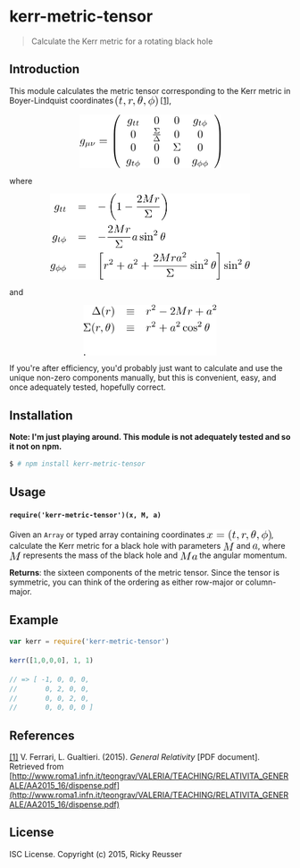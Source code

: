 # kerr-metric-tensor

> Calculate the Kerr metric for a rotating black hole

## Introduction

This module calculates the metric tensor corresponding to the Kerr metric in Boyer-Lindquist coordinates <img alt="&lpar;t&comma; r&comma; &bsol;theta&comma; &bsol;phi&rpar;" valign="middle" src="images/t-r-theta-phi-e5242c759c.png" width="76" height="20"> [[1]](#references),

<p align="center"><img alt="g&lowbar;&lcub;&bsol;mu &bsol;nu&rcub; &equals; &bsol;left&lpar;&bsol;begin&lcub;array&rcub;&lcub;cccc&rcub; g&lowbar;&lcub;tt&rcub; &amp; 0 &amp; 0 &amp; g&lowbar;&lcub;t &bsol;phi&rcub; &bsol;&bsol; 0 &amp; &bsol;frac&lcub;&bsol;Sigma&rcub;&lcub;&bsol;Delta&rcub; &amp; 0 &amp; 0 &bsol;&bsol; 0 &amp; 0 &amp; &bsol;Sigma &amp; 0 &bsol;&bsol; g&lowbar;&lcub;t &bsol;phi&rcub; &amp; 0 &amp; 0 &amp; g&lowbar;&lcub;&bsol;phi &bsol;phi&rcub; &bsol;end&lcub;array&rcub;&bsol;right&rpar;" valign="middle" src="images/g_mu-nu-leftbeginarraycccc-g_tt-0-0-g_t-phi-0-0c6195d563.png" width="253" height="96.5"></p>

where

<p align="center"><img alt="&bsol;begin&lcub;eqnarray&midast;&rcub; g&lowbar;&lcub;tt&rcub; &amp;&equals;&amp; - &bsol;left&lpar;1 - &bsol;frac&lcub;2 M r&rcub;&lcub;&bsol;Sigma&rcub; &bsol;right&rpar; &bsol;&bsol; g&lowbar;&lcub;t &bsol;phi&rcub; &amp;&equals;&amp; - &bsol;frac&lcub;2 M r&rcub;&lcub;&bsol;Sigma&rcub; a &bsol;sin&Hat;2 &bsol;theta &bsol;&bsol; g&lowbar;&lcub;&bsol;phi &bsol;phi&rcub; &amp;&equals;&amp; &bsol;left&lsqb; r&Hat;2 &plus; a&Hat;2 &plus; &bsol;frac&lcub;2 M r a&Hat;2&rcub;&lcub;&bsol;Sigma&rcub; &bsol;sin&Hat;2 &bsol;theta &bsol;right&rsqb; &bsol;sin&Hat;2 &bsol;theta  &bsol;end&lcub;eqnarray&midast;&rcub;" valign="middle" src="images/begineqnarray-g_tt-left1-frac2-m-rsigma-right-e6fbdd3212.png" width="357.5" height="153.5"></p>

and

<p align="center"><img alt="&bsol;begin&lcub;eqnarray&midast;&rcub; &bsol;Delta&lpar;r&rpar; &amp;&bsol;equiv&amp; r&Hat;2 - 2 M r &plus; a&Hat;2  &bsol;&bsol; &bsol;Sigma&lpar;r&comma;&bsol;theta&rpar; &amp;&bsol;equiv&amp; r&Hat;2 &plus; a&Hat;2 &bsol;cos&Hat;2 &bsol;theta &bsol;end&lcub;eqnarray&midast;&rcub;&period;" valign="middle" src="images/begineqnarray-deltar-equiv-r2-2-m-r-a2-sigmar-b108a790ce.png" width="237.5" height="91.5"></p>

If you're after efficiency, you'd probably just want to calculate and use the unique non-zero components manually, but this is convenient, easy, and once adequately tested, hopefully correct.

## Installation

**Note: I'm just playing around. This module is not adequately tested and so it not on npm.**

```bash
$ # npm install kerr-metric-tensor
```

## Usage

#### `require('kerr-metric-tensor')(x, M, a)`
Given an `Array` or typed array containing coordinates <img alt="x &equals; &lpar;t&comma; r&comma; &bsol;theta&comma; &bsol;phi&rpar;" valign="middle" src="images/x-t-r-theta-phi-115f834ef8.png" width="115" height="20">, calculate the Kerr metric for a black hole with parameters <img alt="M" valign="middle" src="images/m-880e957990.png" width="20.5" height="14"> and <img alt="a" valign="middle" src="images/a-2217a6870d.png" width="9.5" height="9.5">, where <img alt="M" valign="middle" src="images/m-880e957990.png" width="20.5" height="14"> represents the mass of the black hole and <img alt="Ma" valign="middle" src="images/ma-20d367b52c.png" width="31" height="14.5"> the angular momentum.

**Returns**: the sixteen components of the metric tensor. Since the tensor is symmetric, you can think of the ordering as either row-major or column-major.

## Example

```javascript
var kerr = require('kerr-metric-tensor')

kerr([1,0,0,0], 1, 1)

// => [ -1, 0, 0, 0,
//       0, 2, 0, 0,
//       0, 0, 2, 0,
//       0, 0, 0, 0 ]
```

## References

[[1]](#references) V. Ferrari, L. Gualtieri. (2015). *General Relativity* [PDF document]. Retrieved from [http://www.roma1.infn.it/teongrav/VALERIA/TEACHING/RELATIVITA_GENERALE/AA2015_16/dispense.pdf](http://www.roma1.infn.it/teongrav/VALERIA/TEACHING/RELATIVITA_GENERALE/AA2015_16/dispense.pdf)

## License

ISC License. Copyright (c) 2015, Ricky Reusser
